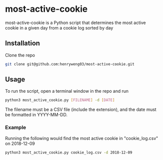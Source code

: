 # most-active-cookie
most-active-cookie is a Python script that determines the most active cookie in a given day from a cookie log sorted by day

## Installation
Clone the repo
```sh
git clone git@github.com:henryweng03/most-active-cookie.git
```

## Usage
To run the script, open a terminal window in the repo and run
```sh
python3 most_active_cookie.py [FILENAME] -d [DATE]
```
The filename must be a CSV file (include the extension), and the date must be formatted in YYYY-MM-DD.

### Example

Running the following would find the most active cookie in "cookie_log.csv" on 2018-12-09
```sh
python3 most_active_cookie.py cookie_log.csv -d 2018-12-09
```
